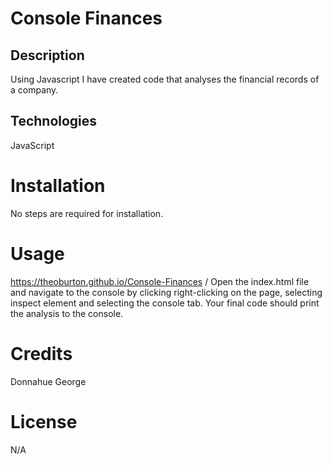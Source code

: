 # Console Finances

## Description

Using Javascript I have created code that analyses the financial records of a company.

## Technologies

JavaScript

# Installation

No steps are required for installation.


# Usage

https://theoburton.github.io/Console-Finances
/ 
Open the index.html file and navigate to the console by clicking right-clicking on the page, selecting inspect element and selecting the console tab.
Your final code should print the analysis to the console.

# Credits
Donnahue George

# License

N/A
